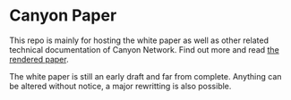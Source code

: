 # Canyon Paper

This repo is mainly for hosting the white paper as well as other related technical documentation of Canyon Network. Find out more and read [the rendered paper](https://canyon-network.io/canyon-white-paper/canyon_network.pdf).

The white paper is still an early draft and far from complete. Anything can be altered without notice, a major rewritting is also possible.
